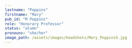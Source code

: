 ```yaml
---
lastname: "Poppins"
firstname: "Mary"
pub_id: "M Poppins"
role: "Honorary Professor"
status: "alumn"
pronouns: "she/her"
image_path: /assets/images/headshots/Mary_Poppins5.jpg
---
```

